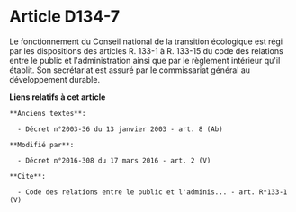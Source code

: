 # Article D134-7

Le fonctionnement du Conseil national de la transition écologique est régi par les dispositions des articles R. 133-1 à R.
133-15 du code des relations entre le public et l'administration ainsi que par le règlement intérieur qu'il établit. Son
secrétariat est assuré par le commissariat général au développement durable.

**Liens relatifs à cet article**

	**Anciens textes**:

	  - Décret n°2003-36 du 13 janvier 2003 - art. 8 (Ab)

	**Modifié par**:

	  - Décret n°2016-308 du 17 mars 2016 - art. 2 (V)

	**Cite**:

	  - Code des relations entre le public et l'adminis... - art. R*133-1 (V)
